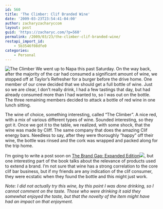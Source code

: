 ```yaml
---
id: 560
title: 'The Climber: Clif Branded Wine'
date: '2009-03-23T23:54:41-04:00'
author: zacharyzacharyccom
layout: post
guid: 'https://zacharyc.com/?p=560'
permalink: /2009/03/23/the-climber-clif-branded-wine/
restapi_import_id:
    - 5b3546f08dfe0
categories:
    - Personal
---
```


![](https://i0.wp.com/zacharyc.smugmug.com/photos/497077339_zJK8D-M.jpg?resize=338%2C450 "The Climber") We went up to Napa this past Saturday. On the way back, after the majority of the car had consumed a significant amount of wine, we stopped off at Taylor’s Refresher for a burger before the drive home. One member of our crew decided that we should get a full bottle of wine. Just so we are clear, I don’t really drink, I had a few tastings that day, but had already consumed more than I had wanted to, so I was out on the bottle. The three remaining members decided to attack a bottle of red wine in one lunch sitting.

The wine of choice, something interesting, called “The Climber”. A nice red, with a mix of various different types of wine. Sounded interesting, so they got it. Once we got it to the table, we realized, with some shock, that the wine was made by Cliff. The same company that does the amazing Clif energy bars. Needless to say, after they were thoroughly “happy” off their wine, the bottle was rinsed and the cork was wrapped and packed along for the trip home.

I’m going to write a post soon on [The Brand Gap: Expanded Edition](http://www.amazon.com/gp/product/0321348109?ie=UTF8&tag=zacharycohen-20&linkCode=as2&camp=1789&creative=390957&creativeASIN=0321348109)![](http://www.assoc-amazon.com/e/ir?t=zacharycohen-20&l=as2&o=1&a=0321348109), but one interesting part of the book talks about the relevance of products used to extend a brand. I’m not sure that wine has a strong correlation to the core clif bar business, but if my friends are any indication of the clif consumer, they were ecstatic when they found the bottle and this might just work.

*Note: I did not actually try this wine, by this point I was done drinking, so I cannot comment on the taste. Those who were drinking it said they somewhat enjoyed the taste, but that the novelty of the item might have had an impact on that enjoyment.*